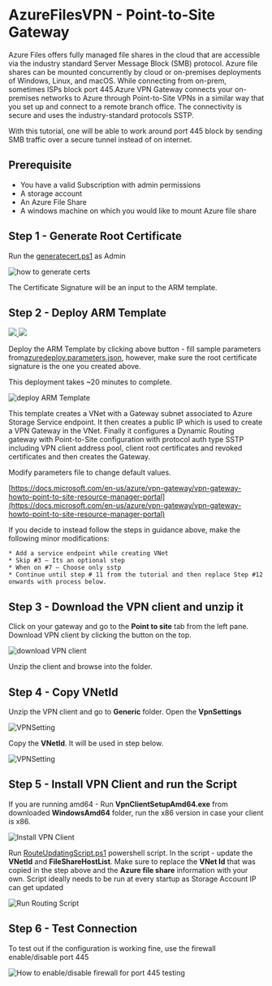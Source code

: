
# AzureFilesVPN - Point-to-Site Gateway
Azure Files offers fully managed file shares in the cloud that are accessible via the industry standard Server Message Block (SMB) protocol. Azure file shares can be mounted concurrently by cloud or on-premises deployments of Windows, Linux, and macOS.  While connecting from on-prem, sometimes ISPs block port 445.Azure VPN Gateway connects your on-premises networks to Azure through Point-to-Site VPNs in a similar way that you set up and connect to a remote branch office. The connectivity is secure and uses the industry-standard protocols SSTP.

With this tutorial, one will be able to work around port 445 block by sending SMB traffic over a secure tunnel instead of on internet.

## Prerequisite
 * You have a valid Subscription with admin permissions
 * A storage account
 * An Azure File Share
 * A windows machine on which you would like to mount Azure file share


## Step 1 - Generate Root Certificate

Run the [generatecert.ps1](/generatecert.ps1) as Admin

![how to generate certs](/images/generatecertpowershell.png)

The Certificate Signature will be an input to the ARM template.

## Step 2 - Deploy ARM Template
<a href="https://portal.azure.com/#create/Microsoft.Template/uri/https%3A%2F%2Fraw.githubusercontent.com%2FRenaShahMSFT%2FAzureFilesVPN%2Fmaster%2Fazuredeploy.json" target="_blank">
    <img src="http://azuredeploy.net/deploybutton.png"/>
</a>
<a href="http://armviz.io/#/?load=https%3A%2F%2Fraw.githubusercontent.com%2FRenaShahMSFT%2FAzureFilesVPN%2Fmaster%2Fazuredeploy.json" target="_blank">
    <img src="http://armviz.io/visualizebutton.png"/>
</a>

Deploy the ARM Template by clicking above button - fill sample parameters from[azuredeploy.parameters.json](azuredeploy.parameters.json), however, make sure the root certificate signature is the one you created above.

This deployment takes ~20 minutes to complete.

![deploy ARM Template](/images/ARMTemplateSample.png)

This template creates a VNet with a Gateway subnet associated to Azure Storage Service endpoint. It then creates a public IP which is used to create a VPN Gateway in the VNet. Finally it configures a Dynamic Routing gateway with Point-to-Site configuration with protocol auth type SSTP including VPN client address pool, client root certificates and revoked certificates and then creates the Gateway.

Modify parameters file to change default values.

[https://docs.microsoft.com/en-us/azure/vpn-gateway/vpn-gateway-howto-point-to-site-resource-manager-portal](https://docs.microsoft.com/en-us/azure/vpn-gateway/vpn-gateway-howto-point-to-site-resource-manager-portal)

If you decide to instead follow the steps in guidance above, make the following minor modifications:

    * Add a service endpoint while creating VNet
    * Skip #3 – Its an optional step
    * When on #7 – Choose only sstp
    * Continue until step # 11 from the tutorial and then replace Step #12 onwards with process below. 

## Step 3 - Download the VPN client and unzip it

Click on your gateway and go to the **Point to site** tab from the left pane. Download VPN client by clicking the button on the top.

![download VPN client](/images/downloadvpnclient.png)

Unzip the client and browse into the folder.

## Step 4 - Copy VNetId

Unzip the VPN client and go to **Generic** folder. Open the **VpnSettings**

![VPNSetting](/images/GenericVpnSettings.png)

Copy the **VNetId**. It will be used in step below.

![VPNSetting](/images/howtocopyvnetid.png)

## Step 5 - Install VPN Client and run the Script 

If you are running amd64 - Run **VpnClientSetupAmd64.exe** from downloaded **WindowsAmd64** folder, run the x86 version in case your client is x86.

![Install VPN Client](/images/installvpnclient.png)

Run [RouteUpdatingScript.ps1](RouteUpdatingScript.ps1) powershell script.  In the script - update the **VNetId** and **FileShareHostList**. Make sure to replace the **VNet Id** that was copied in the step above and the **Azure file share** information with your own. Script ideally needs to be run at every startup as Storage Account IP can get updated

![Run Routing Script](/images/runroutingscript.png)

## Step 6 - Test Connection 

To test out if the configuration is working fine, use the firewall enable/disable port 445

![How to enable/disable firewall for port 445 testing](/images/FirewallSettingsEnableDisable.png)